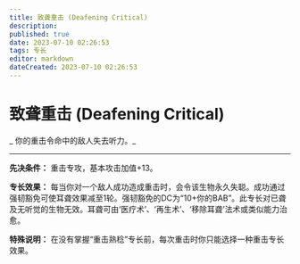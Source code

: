 ```yaml
---
title: 致聋重击 (Deafening Critical)
description: 
published: true
date: 2023-07-10 02:26:53
tags: 专长
editor: markdown
dateCreated: 2023-07-10 02:26:53
---
```


# 致聋重击 (Deafening Critical)

_ 你的重击令命中的敌人失去听力。_

* * *

**先决条件：** 重击专攻，基本攻击加值+13。

**专长效果：**
每当你对一个敌人成功造成重击时，会令该生物永久失聪。成功通过强韧豁免可使耳聋效果减至1轮。强韧豁免的DC为“10+你的BAB”。此专长对已聋及无听觉的生物无效。耳聋可由‘医疗术’、‘再生术’、‘移除耳聋’法术或类似能力治愈。

**特殊说明：** 在没有掌握“重击熟稔”专长前，每次重击时你只能选择一种重击专长效果。

